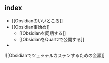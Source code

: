 

## index

- [[Obsidianのいいところ]]
- [[Obsidian事始め]]
	- [[Obsidianを同期する]]
	- [[ObsidianをQuartzで公開する]]
- 

  


![[Obsidianでツェッテルカステンするための金額]]


